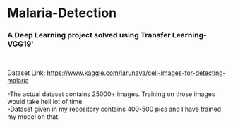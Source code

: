# Malaria-Detection

### A Deep Learning project solved using Transfer Learning- VGG19'
<br/>

Dataset Link: https://www.kaggle.com/iarunava/cell-images-for-detecting-malaria

-The actual dataset contains 25000+ images. Training on those images would take hell lot of time.<br/>
-Dataset given in my repository contains 400-500 pics and I have trained my model on that.
